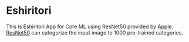 # Eshiritori

This is Eshiritori App for Core ML using ResNet50 provided by [Apple](https://developer.apple.com/machine-learning/).  
[ResNet50](https://arxiv.org/abs/1512.03385) can categorize the input image to 1000 pre-trained categories.  

